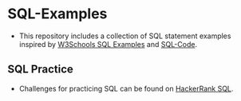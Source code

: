 # SQL-Examples

- This repository includes a collection of SQL statement examples inspired by [W3Schools SQL Examples](https://www.w3schools.com/sql/sql_examples.asp) and [SQL-Code](https://github.com/AlexTheAnalyst/SQL-Code).


## SQL Practice

- Challenges for practicing SQL can be found on [HackerRank SQL](https://www.hackerrank.com/domains/sql).

